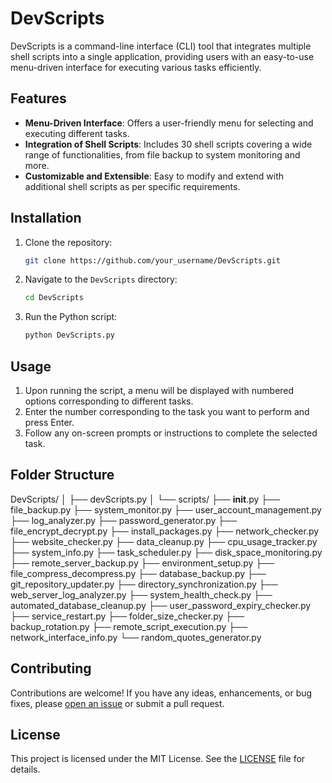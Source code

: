 # DevScripts

DevScripts is a command-line interface (CLI) tool that integrates multiple shell scripts into a single application, providing users with an easy-to-use menu-driven interface for executing various tasks efficiently.

## Features

- **Menu-Driven Interface**: Offers a user-friendly menu for selecting and executing different tasks.
- **Integration of Shell Scripts**: Includes 30 shell scripts covering a wide range of functionalities, from file backup to system monitoring and more.
- **Customizable and Extensible**: Easy to modify and extend with additional shell scripts as per specific requirements.

## Installation

1. Clone the repository:

   ```bash
   git clone https://github.com/your_username/DevScripts.git
   ```

2. Navigate to the `DevScripts` directory:

   ```bash
   cd DevScripts
   ```

3. Run the Python script:

   ```bash
   python DevScripts.py
   ```

## Usage

1. Upon running the script, a menu will be displayed with numbered options corresponding to different tasks.
2. Enter the number corresponding to the task you want to perform and press Enter.
3. Follow any on-screen prompts or instructions to complete the selected task.

## Folder Structure

DevScripts/
│
├── devScripts.py
│
└── scripts/
├── **init**.py
├── file_backup.py
├── system_monitor.py
├── user_account_management.py
├── log_analyzer.py
├── password_generator.py
├── file_encrypt_decrypt.py
├── install_packages.py
├── network_checker.py
├── website_checker.py
├── data_cleanup.py
├── cpu_usage_tracker.py
├── system_info.py
├── task_scheduler.py
├── disk_space_monitoring.py
├── remote_server_backup.py
├── environment_setup.py
├── file_compress_decompress.py
├── database_backup.py
├── git_repository_updater.py
├── directory_synchronization.py
├── web_server_log_analyzer.py
├── system_health_check.py
├── automated_database_cleanup.py
├── user_password_expiry_checker.py
├── service_restart.py
├── folder_size_checker.py
├── backup_rotation.py
├── remote_script_execution.py
├── network_interface_info.py
└── random_quotes_generator.py

## Contributing

Contributions are welcome! If you have any ideas, enhancements, or bug fixes, please [open an issue](https://github.com/your_username/DevScripts/issues) or submit a pull request.

## License

This project is licensed under the MIT License. See the [LICENSE](LICENSE) file for details.
